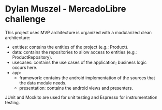 # Dylan Muszel - MercadoLibre challenge

This project uses MVP architecture is organized with a modularized clean architecture:
- entities: contains the entities of the project (e.g.: Product).
- data: contains the repositories to allow access to entities (e.g.: ProductRepository).
- usecases: contains the use cases of the application; business logic occurs here.
- app:
   - framework: contains the android implementation of the sources that the data module needs.
   - presentation: contains the android views and presenters.
   
JUnit and Mockito are used for unit testing and Espresso for instrumentation testing.